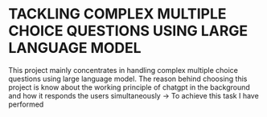 # TACKLING COMPLEX MULTIPLE CHOICE QUESTIONS USING LARGE LANGUAGE MODEL
This project mainly concentrates in handling complex multiple choice questions using large language model. The reason behind choosing this project is know about the working principle of chatgpt in the background and how it responds the users simultaneously 
-> To achieve this task I have performed 
